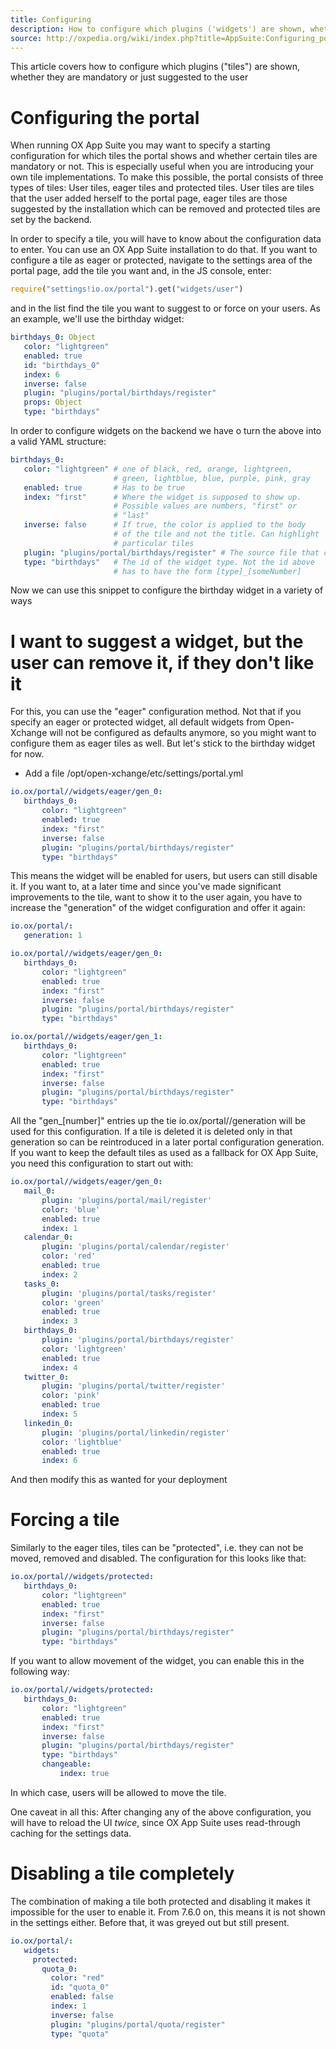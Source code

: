 ```yaml
---
title: Configuring
description: How to configure which plugins ('widgets') are shown, whether they are mandatory or just suggested to the user
source: http://oxpedia.org/wiki/index.php?title=AppSuite:Configuring_portal_plugins
---
```


This article covers how to configure which plugins ("tiles") are shown, whether they are mandatory or just suggested to the user


# Configuring the portal


When running OX App Suite you may want to specify a starting configuration for which tiles the portal shows and whether certain tiles are mandatory or not. This is especially useful when you are introducing your own tile implementations. 
To make this possible, the portal consists of three types of tiles: User tiles, eager tiles and protected tiles. 
User tiles are tiles that the user added herself to the portal page, eager tiles are those suggested by the installation which can be removed and protected tiles are set by the backend.

In order to specify a tile, you will have to know about the configuration data to enter. 
You can use an OX App Suite installation to do that. 
If you want to configure a tile as eager or protected, navigate to the settings area of the portal page, add the tile you want and, in the JS console, enter:


```javascript
require("settings!io.ox/portal").get("widgets/user")
```

and in the list find the tile you want to suggest to or force on your users. As an example, we'll use the birthday widget:


```yaml
birthdays_0: Object
   color: "lightgreen"
   enabled: true
   id: "birthdays_0"
   index: 6
   inverse: false
   plugin: "plugins/portal/birthdays/register"
   props: Object
   type: "birthdays"
```

In order to configure widgets on the backend we have o turn the above into a valid YAML structure:

```yaml
birthdays_0:
   color: "lightgreen" # one of black, red, orange, lightgreen, 
                       # green, lightblue, blue, purple, pink, gray
   enabled: true       # Has to be true 
   index: "first"      # Where the widget is supposed to show up. 
                       # Possible values are numbers, "first" or 
                       # "last" 
   inverse: false      # If true, the color is applied to the body 
                       # of the tile and not the title. Can highlight 
                       # particular tiles
   plugin: "plugins/portal/birthdays/register" # The source file that contains the tile code
   type: "birthdays"   # The id of the widget type. Not the id above 
                       # has to have the form [type]_[someNumber]
```

Now we can use this snippet to configure the birthday widget in a variety of ways

# I want to suggest a widget, but the user can remove it, if they don't like it

For this, you can use the "eager" configuration method. Not that if you specify an eager or protected widget, all default widgets from Open-Xchange will not be configured as defaults anymore, so you might want to configure them as eager tiles as well. But let's stick to the birthday widget for now.

- Add a file /opt/open-xchange/etc/settings/portal.yml

```yaml
io.ox/portal//widgets/eager/gen_0:
   birthdays_0:
       color: "lightgreen"
       enabled: true
       index: "first"
       inverse: false
       plugin: "plugins/portal/birthdays/register"
       type: "birthdays"
```

This means the widget will be enabled for users, but users can still disable it. If you want to, at a later time and since you've made significant improvements to the tile, want to show it to the user again, you have to increase the "generation" of the widget configuration and offer it again:


```yaml
io.ox/portal/:
   generation: 1
```


```yaml
io.ox/portal//widgets/eager/gen_0:
   birthdays_0:
       color: "lightgreen"
       enabled: true
       index: "first"
       inverse: false
       plugin: "plugins/portal/birthdays/register"
       type: "birthdays"
```


```yaml
io.ox/portal//widgets/eager/gen_1:
   birthdays_0:
       color: "lightgreen"
       enabled: true
       index: "first"
       inverse: false
       plugin: "plugins/portal/birthdays/register"
       type: "birthdays"
```

All the "gen_[number]" entries up the tie io.ox/portal//generation will be used for this configuration. 
If a tile is deleted it is deleted only in that generation so can be reintroduced in a later portal configuration generation. 
If you want to keep the default tiles as used as a fallback for OX App Suite, you need this configuration to start out with:


```yaml
io.ox/portal//widgets/eager/gen_0:
   mail_0: 
       plugin: 'plugins/portal/mail/register'
       color: 'blue'
       enabled: true
       index: 1
   calendar_0: 
       plugin: 'plugins/portal/calendar/register'
       color: 'red'
       enabled: true
       index: 2
   tasks_0: 
       plugin: 'plugins/portal/tasks/register'
       color: 'green'
       enabled: true
       index: 3
   birthdays_0:
       plugin: 'plugins/portal/birthdays/register'
       color: 'lightgreen'
       enabled: true
       index: 4
   twitter_0:
       plugin: 'plugins/portal/twitter/register'
       color: 'pink'
       enabled: true
       index: 5
   linkedin_0:
       plugin: 'plugins/portal/linkedin/register'
       color: 'lightblue'
       enabled: true
       index: 6
```

And then modify this as wanted for your deployment

# Forcing a tile

Similarly to the eager tiles, tiles can be "protected", i.e. they can not be moved, removed and disabled. 
The configuration for this looks like that:


```yaml
io.ox/portal//widgets/protected:
   birthdays_0:
       color: "lightgreen"
       enabled: true
       index: "first"
       inverse: false
       plugin: "plugins/portal/birthdays/register"
       type: "birthdays"
```

If you want to allow movement of the widget, you can enable this in the following way:

```yaml
io.ox/portal//widgets/protected:
   birthdays_0:
       color: "lightgreen"
       enabled: true
       index: "first"
       inverse: false
       plugin: "plugins/portal/birthdays/register"
       type: "birthdays"
       changeable:
           index: true
```

In which case, users will be allowed to move the tile.

One caveat in all this: After changing any of the above configuration, you will have to reload the UI *_twice_*, 
since OX App Suite uses read-through caching for the settings data.


# Disabling a tile completely

The combination of making a tile both protected and disabling it makes it impossible for the user to enable it. 
From 7.6.0 on, this means it is not shown in the settings either. Before that, it was greyed out but still present.


```yaml
io.ox/portal/:
   widgets:
     protected:
       quota_0:
         color: "red"
         id: "quota_0"
         enabled: false
         index: 1
         inverse: false
         plugin: "plugins/portal/quota/register"
         type: "quota"
```



